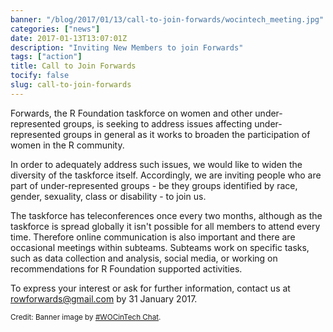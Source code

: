 ```yaml
---
banner: "/blog/2017/01/13/call-to-join-forwards/wocintech_meeting.jpg"
categories: ["news"]
date: 2017-01-13T13:07:01Z
description: "Inviting New Members to join Forwards"
tags: ["action"]
title: Call to Join Forwards
tocify: false
slug: call-to-join-forwards
---
```


Forwards, the R Foundation taskforce on women and other under-represented 
groups, is seeking to address issues affecting under-represented groups
in general as it works to broaden the participation of women in the R 
community.

In order to adequately address such issues, we would like to widen the 
diversity of the taskforce itself. Accordingly, we are inviting people who are part of under-represented groups - be they groups identified by race, gender, sexuality, class or disability - to join us.

The taskforce has teleconferences once every two months, although as the 
taskforce is spread globally it isn't possible for all members to attend 
every time. Therefore online communication is also important and there are 
occasional meetings within subteams. Subteams work on specific tasks, such 
as data collection and analysis, social media, or working on recommendations
for R Foundation supported activities.

To express your interest or ask for further information, contact us at 
<rowforwards@gmail.com> by 31 January 2017.

<small>Credit: Banner image by [#WOCinTech Chat](www.wocintechchat.com/blog/wocintechphotos).</small>